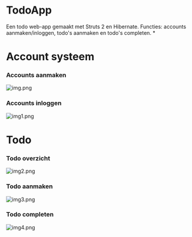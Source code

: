 # TodoApp
Een todo web-app gemaakt met Struts 2 en Hibernate. Functies: accounts aanmaken/inloggen, todo's aanmaken en todo's completen.
*
# Account systeem

### Accounts aanmaken
![img.png](https://i.imgur.com/Nxu1RfM.png)

### Accounts inloggen
![img1.png](https://i.imgur.com/AeR8bEJ.png)

# Todo

### Todo overzicht
![img2.png](https://i.imgur.com/YanruTy.png)

### Todo aanmaken
![img3.png](https://i.imgur.com/k4ettX1.png)

### Todo completen
![img4.png](https://i.imgur.com/ThC1cr9.png)
